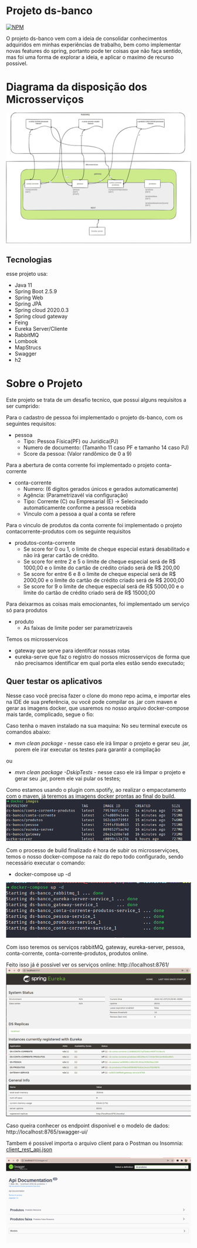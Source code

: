# Projeto ds-banco
[![NPM](https://img.shields.io/npm/l/react)](https://github.com/isacfarias/ds-banco/blob/main/LICENSE)

O projeto ds-banco vem com a ideia de consolidar conhecimentos adquiridos em minhas experiências de trabalho, bem como implementar novas features do spring,
portanto pode ter coisas que não faça sentido, mas foi uma forma de explorar a ideia, e aplicar o maxímo de recurso possivel.

# Diagrama da disposição dos Microsserviços
![Modelo](https://github.com/isacfarias/ds-banco/blob/main/assets/ds-banco-diagrama.png)

## Tecnologias

esse projeto usa:
- Java 11
- Spring Boot 2.5.9
- Spring Web
- Spring JPÀ
- Spring cloud 2020.0.3
- Spring cloud gateway
- Feing
- Eureka Server/Cliente
- RabbitMQ
- Lombook
- MapStrucs
- Swagger
- h2

# Sobre o Projeto

Este projeto se trata de um desafio tecnico, que possui alguns requisitos a ser cumprido:

Para o cadastro de pessoa foi implementado o projeto ds-banco, com os seguintes requisitos:
- pessoa
    - Tipo: Pessoa Física(PF) ou Juridica(PJ)
    - Numero de documento: (Tamanho 11 caso PF e tamanho 14 caso PJ)
    - Score da pessoa: (Valor randômico de 0 a 9)

Para a abertura de conta corrente foi implementado o projeto conta-corrente
- conta-corrente
    - Numero: (6 digitos gerados únicos e gerados automaticamente)
    - Agência: (Parametrizavél via configuração)
    - Tipo: Corrente (C) ou Empresarial (E) -> Selecinado automaticamente conforme a pessoa recebida
    - Vinculo com a pessoa a qual a conta se refere
    
Para o vinculo de produtos da conta corrente foi implementado o projeto contacorrente-produtos com os seguinte requisitos
- produtos-conta-corrente    
    - Se score for 0 ou 1, o limite de cheque especial estará desabilitado e não irá gerar cartão de crédito.
    - Se score for entre 2 e 5 o limite de cheque especial será de R$ 1000,00 e o limite do cartão de crédito criado será de R$ 200,00
    - Se score for entre 6 e 8 o limite de cheque especial será de R$ 2000,00 e o limite do cartão de crédito criado será de R$ 2000,00
    - Se score for 9 o limite de cheque especial será de R$ 5000,00 e o limite do cartão de crédito criado será de R$ 15000,00
    
    
Para deixarmos as coisas mais emocionantes, foi implementado um serviço só para produtos
- produto
    - As faixas de limite poder ser parametrizaveis
   
Temos os microsservicos 
- gateway que serve para identifcar nossas rotas
- eureka-serve que faz o registro do nossos microsserviços de forma que não precisamos identificar em qual porta eles estão sendo executado;


## Quer testar os aplicativos

Nesse caso você precisa fazer o clone do mono repo acima, e importar eles na IDE de sua preferência, ou você pode compilar os .jar com maven e gerar as imagens docker, que usaremos no nosso arquivo docker-compose mais tarde, complicado, segue o fio:

Caso tenha o maven instalado na sua maquina:
No seu terminal execute os comandos abaixo:

 - *mvn clean package* - nesse caso ele irá limpar o projeto e gerar seu .jar, porem ele irar executar os testes para garantir a compilação
 
 ou

 - *mvn clean package -DskipTests* - nesse caso ele irá limpar o projeto e gerar seu .jar, porem ele vai pular os testes;

 Como estamos usando o plugin com.spotify, ao realizar o empacotamento com o maven, já teremos as imagens docker prontas ao final do build.
 ![docker-images](https://github.com/isacfarias/ds-banco/blob/main/assets/docker-images.png)

 Com o processo de build finalizado é hora de subir os microsserviçoes, temos o nosso docker-compose na raiz do repo todo configurado, sendo necessário executar o comando:
 - docker-compose up -d

 ![docker-compose](https://github.com/isacfarias/ds-banco/blob/main/assets/docker-compose.png)

Com isso teremos os serviços rabbitMQ, gateway, eureka-server, pessoa, conta-corrente, conta-corrente-produtos, produtos online.

Feito isso já é possivel ver os serviços online: http://localhost:8761/
![eureka-server](https://github.com/isacfarias/ds-banco/blob/main/assets/eureka-server.png)


Caso queira conhecer os endpoint disponivel e o modelo de dados: http://localhost:8765/swagger-ui/

Tambem é possivel importa o arquivo client para o Postman ou Insomnia: [client_rest_api.json](https://github.com/isacfarias/ds-banco/blob/main/cliente_rest_api.json)

![doc](https://github.com/isacfarias/ds-banco/blob/main/assets/swagger.png)
